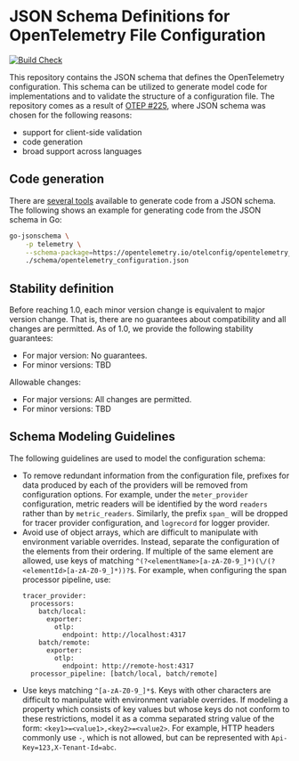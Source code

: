 # JSON Schema Definitions for OpenTelemetry File Configuration

[![Build Check](https://github.com/open-telemetry/opentelemetry-configuration/actions/workflows/build-check.yaml/badge.svg?branch=main)](https://github.com/open-telemetry/opentelemetry-configuration/actions/workflows/build-check.yaml)

This repository contains the JSON schema that defines the OpenTelemetry configuration. This schema can be utilized to generate model code for implementations and to validate the structure of a configuration file. The repository comes as a result of [OTEP #225](https://github.com/open-telemetry/oteps/blob/976c9395e4cbb3ea933d3b51589eba94b87a17bd/text/0225-configuration.md), where JSON schema was chosen for the following reasons:

- support for client-side validation
- code generation
- broad support across languages

## Code generation

There are [several tools](https://json-schema.org/implementations.html) available to generate code from a JSON schema. The following shows an example for generating code from the JSON schema in Go:

```bash
go-jsonschema \
    -p telemetry \
    --schema-package=https://opentelemetry.io/otelconfig/opentelemetry_configuration.json=github.com/open-telemetry/opentelemetry-collector/schema \
    ./schema/opentelemetry_configuration.json
```

## Stability definition

Before reaching 1.0, each minor version change is equivalent to major version change. That is, there are no guarantees about compatibility and all changes are permitted. As of 1.0, we provide the following stability guarantees:

- For major version: No guarantees.
- For minor versions: TBD

Allowable changes:

- For major versions: All changes are permitted.
- For minor versions: TBD

## Schema Modeling Guidelines

The following guidelines are used to model the configuration schema:

* To remove redundant information from the configuration file, prefixes for data produced by each of the providers
will be removed from configuration options. For example, under the `meter_provider` configuration, metric readers will be
identified by the word `readers` rather than by `metric_readers`. Similarly, the prefix `span_` will be dropped for tracer
provider configuration, and `logrecord` for logger provider. 
* Avoid use of object arrays, which are difficult to manipulate with environment variable overrides. Instead, separate the configuration of the elements from
  their ordering. If multiple of the same element are allowed, use keys of matching `^(?<elementName>[a-zA-Z0-9_]*)(\/(?<elementId>[a-zA-Z0-9_]*))?$`. For
  example, when configuring the span processor pipeline, use:
   ```
   tracer_provider:
     processors:
       batch/local:
         exporter:
           otlp:
             endpoint: http://localhost:4317
       batch/remote:
         exporter:
           otlp:
             endpoint: http://remote-host:4317      
     processor_pipeline: [batch/local, batch/remote]
   ```
* Use keys matching `^[a-zA-Z0-9_]*$`. Keys with other characters are difficult to manipulate with environment variable overrides. If modeling a property which
  consists of key values but whose keys do not conform to these restrictions, model it as a comma separated string value of the
  form: `<key1>=<value1>,<key2>=<value2>`. For example, HTTP headers commonly use `-`, which is not allowed, but can be represented
  with `Api-Key=123,X-Tenant-Id=abc`.
